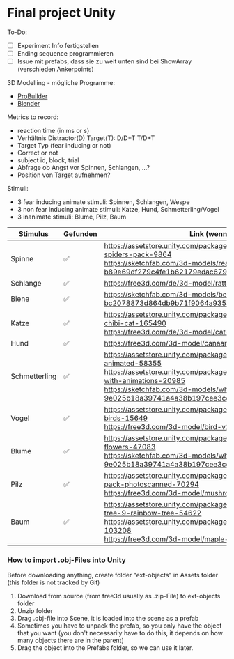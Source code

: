 # Final project Unity

To-Do:
- [ ] Experiment Info fertigstellen
- [ ] Ending sequence programmieren
- [ ] Issue mit prefabs, dass sie zu weit unten sind bei ShowArray (verschieden Ankerpoints)

3D Modelling - mögliche Programme:
- [ProBuilder](https://docs.unity3d.com/Packages/com.unity.probuilder@4.0/manual/index.html)
- [Blender](https://www.blender.org/)

Metrics to record:
- reaction time (in ms or s)
- Verhältnis Distractor(D) Target(T): D/D+T T/D+T
- Target Typ (fear inducing or not)
- Correct or not
- subject id, block, trial
- Abfrage ob Angst vor Spinnen, Schlangen, ...?
- Position von Target aufnehmen?
 
 Stimuli:
 - 3 fear inducing animate stimuli: Spinnen, Schlangen, Wespe
 - 3 non fear inducing animate stimuli: Katze, Hund, Schmetterling/Vogel
 - 3 inanimate stimuli: Blume, Pilz, Baum
 
 |Stimulus|Gefunden|Link (wenn möglich)| Importiert |
 |--------|--------|-------------------|------------|
 | Spinne | :white_check_mark: |   https://assetstore.unity.com/packages/3d/characters/animals/animated-spiders-pack-9864  <br /> https://sketchfab.com/3d-models/realistic-spider-b89e69df279c4fe1b62179edac679617 | :white_check_mark: |
 | Schlange | :white_check_mark: | https://free3d.com/de/3d-model/rattlesnake-v04--784635.html   |  :white_check_mark:   |
 | Biene | :white_check_mark:  |   https://sketchfab.com/3d-models/bee-lowpoly-bc2078873d864db9b71f9064a935af7d | :white_check_mark:     |
 | Katze |  :white_check_mark:  |    https://assetstore.unity.com/packages/3d/characters/animals/free-chibi-cat-165490 <br />  https://free3d.com/de/3d-model/cat-v1--326682.html  | :white_check_mark: |
 | Hund |  :white_check_mark:   |    https://free3d.com/3d-model/canaan-dog-v1--72376.html     |  :white_check_mark:  |
 | Schmetterling | :white_check_mark: |  https://assetstore.unity.com/packages/3d/characters/animals/butterfly-animated-58355  <br />                          https://assetstore.unity.com/packages/3d/characters/animals/butterfly-with-animations-20985 <br /> https://sketchfab.com/3d-models/white-flower-9e025b18a39741a4a38b197cee3cdcac |  :white_check_mark:   |
 | Vogel | :white_check_mark:  | https://assetstore.unity.com/packages/3d/characters/animals/living-birds-15649  <br /> https://free3d.com/3d-model/bird-v1--875504.html |   :white_check_mark:    |
 | Blume | :white_check_mark: |  https://assetstore.unity.com/packages/3d/vegetation/plants/lowpoly-flowers-47083 <br/> https://sketchfab.com/3d-models/white-flower-9e025b18a39741a4a38b197cee3cdcac |   :white_check_mark:       |
 | Pilz |   :white_check_mark:  |     https://assetstore.unity.com/packages/3d/environments/toadstools-pack-photoscanned-70294  <br/> https://free3d.com/3d-model/mushroomshitake--119909.html | :white_check_mark:  |
 | Baum |  :white_check_mark:   |    https://assetstore.unity.com/packages/3d/vegetation/trees/realistic-tree-9-rainbow-tree-54622 <br />                                https://assetstore.unity.com/packages/3d/vegetation/trees/free-trees-103208 <br/>  https://free3d.com/3d-model/maple-tree-262328.html | :white_check_mark:  |
 
### How to import .obj-Files into Unity
Before downloading anything, create folder "ext-objects" in Assets folder (this folder is not tracked by Git)
1. Download from source (from free3d usually as .zip-File) to ext-objects folder
2. Unzip folder
3. Drag .obj-file into Scene, it is loaded into the scene as a prefab
4. Sometimes you have to unpack the prefab, so you only have the object that you want (you don't necessarily have to do this, it depends on how many objects there are in the parent)
5. Drag the object into the Prefabs folder, so we can use it later.
